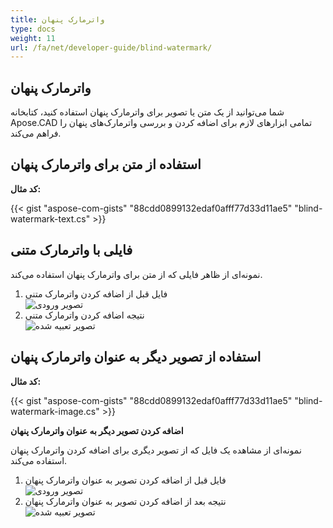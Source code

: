 ```yaml
---
title: واترمارک پنهان
type: docs
weight: 11
url: /fa/net/developer-guide/blind-watermark/
---
```


## **واترمارک پنهان**

شما می‌توانید از یک متن یا تصویر برای واترمارک پنهان استفاده کنید، کتابخانه Apose.CAD تمامی ابزارهای لازم برای اضافه کردن و بررسی واترمارک‌های پنهان را فراهم می‌کند.

## **استفاده از متن برای واترمارک پنهان**

**کد مثال:**

{{< gist "aspose-com-gists" "88cdd0899132edaf0afff77d33d11ae5" "blind-watermark-text.cs" >}}

## **فایلی با واترمارک متنی**

نمونه‌ای از ظاهر فایلی که از متن برای واترمارک پنهان استفاده می‌کند.

1. فایل قبل از اضافه کردن واترمارک متنی<br>
![تصویر ورودی](/_assets/guide/blind-watermark/Tyrannosaurus.dxf_input.png)<br>
1. نتیجه اضافه کردن واترمارک متنی<br>
![تصویر تعبیه شده](/_assets/guide/blind-watermark/Tyrannosaurus.dxf_embedded.png)

## **استفاده از تصویر دیگر به عنوان واترمارک پنهان**

**کد مثال:**

{{< gist "aspose-com-gists" "88cdd0899132edaf0afff77d33d11ae5" "blind-watermark-image.cs" >}}

**اضافه کردن تصویر دیگر به عنوان واترمارک پنهان**

نمونه‌ای از مشاهده یک فایل که از تصویر دیگری برای اضافه کردن واترمارک پنهان استفاده می‌کند.

1. فایل قبل از اضافه کردن تصویر به عنوان واترمارک پنهان<br>
![تصویر ورودی](/_assets/guide/blind-watermark/robot_handling_cell.dwg_input.png)<br>
1. نتیجه بعد از اضافه کردن تصویر به عنوان واترمارک پنهان<br>
![تصویر تعبیه شده](/_assets/guide/blind-watermark/robot_handling_cell.dwg_embedded.png)
